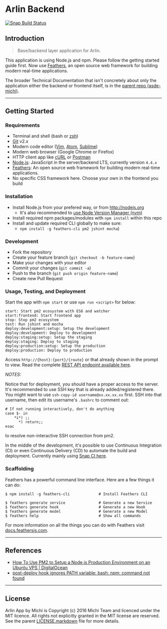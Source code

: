 Arlin Backend
=============

[![Snap Build Status](https://snap-ci.com/gunadarma-academy/asde-michi-backend/branch/master/build_image)](https://snap-ci.com/gunadarma-academy/asde-michi-backend/branch/master)

Introduction
------------

> Base/backend layer application for Arlin.

This application is using Node.js and npm. Please follow the getting started guide first. Now use [Feathers](http://feathersjs.com), an open source web framework for building modern real-time applications.

The broader Technical Documentation that isn't concretely about only the application either the backend or frontend itself, is in the [parent repo (asde-michi)](https://github.com/gunadarma-academy/asde-michi#technical-documentation).

*  *  *  *  *  *  *  *  *  *  *  *  *  *  *  *  *  *  *  *

Getting Started
---------------

### Requirements

+ Terminal and shell (bash or [zsh](http://www.zsh.org))
+ [Git](http://git-scm.com) v2.x
+ Modern code editor ([Vim](http://vim.org), [Atom](https://atom.io), [Sublime](https://sublimetext.com))
+ Modern web browser (Google Chrome or Firefox)
+ HTTP client app like [cURL](https://curl.haxx.se) or [Postman](https://getpostman.com)
+ [Node.js](http://nodejs.org): JavaScript in the server/backend LTS, currently version `4.4.x`
+ [Feathers](http://feathersjs.com): An open source web framework for building modern real-time applications.
+ No specific CSS framework here. Choose your own in the frontend you build

### Installation

+ Install Node.js from your prefered way, or from <http://nodejs.org>
  + It's also recommended to [use Node Version Manager (nvm)](https://github.com/creationix/nvm)
+ Install required npm packages/modules with `npm install` within this repo
+ Install and update required CLI globally to make sure:
  + `npm install -g feathers-cli pm2 jshint mocha`)

### Development

+ Fork the repository
+ Create your feature branch (`git checkout -b feature-name`)
+ Make your changes with your editor
+ Commit your changes (`git commit -a`)
+ Push to the branch (`git push origin feature-name`)
+ Create new Pull Request

### Usage, Testing, and Deployment

Start the app with `npm start` or use `npm run <script>` for below:

```
start: Start pm2 ecosystem with ES6 and watcher
start:frontend: Start frontend app
stop: Stop pm2 ecosystem
test: Run jshint and mocha
deploy:development:setup: Setup the development
deploy:development: Deploy to development
deploy:staging:setup: Setup the staging
deploy:staging: Deploy to staging
deploy:production:setup: Setup the production
deploy:production: Deploy to production
```

Access `http://{host}:{port}/{route}` or that already shown in the prompt to view. Read the complete [REST API endpoint available here](https://github.com/gunadarma-academy/asde-michi/blob/master/docs/API.markdown).

_NOTES:_

Notice that for deployment, you should have a proper access to the server. It's recommended to use SSH key that is already added/registered there. You might want to use `ssh-copy-id username@xx.xx.xx.xx` first. SSH into that username, then edit its username's `.bashrc` to comment out:
```
# If not running interactively, don't do anything
case $- in
    *i*) ;;
      *) return;;
esac
```
to resolve non-interactive SSH connection from pm2.

In the middle of the development, it's possible to use Continuous Integration (CI) or even Continuous Delivery (CD) to automate the build and deployment. Currently mainly using [Snap CI here](https://snap-ci.com/gunadarma-academy/asde-michi-backend).

### Scaffolding

Feathers has a powerful command line interface. Here are a few things it can do:

```
$ npm install -g feathers-cli             # Install Feathers CLI

$ feathers generate service               # Generate a new Service
$ feathers generate hook                  # Generate a new Hook
$ feathers generate model                 # Generate a new Model
$ feathers help                           # Show all commands
```

For more information on all the things you can do with Feathers visit [docs.feathersjs.com](http://docs.feathersjs.com).

*  *  *  *  *  *  *  *  *  *  *  *  *  *  *  *  *  *  *  *

References
----------

+ [How To Use PM2 to Setup a Node.js Production Environment on an Ubuntu VPS | DigitalOcean](https://www.digitalocean.com/community/tutorials/how-to-use-pm2-to-setup-a-node-js-production-environment-on-an-ubuntu-vps)
+ [post-deploy hook ignores PATH variable: bash: npm: command not found](https://github.com/Unitech/pm2-deploy/issues/41)

*  *  *  *  *  *  *  *  *  *  *  *  *  *  *  *  *  *  *  *

License
-------

Arlin App by Michi is Copyright (c) 2016 Michi Team and licenced under the MIT licence. All rights not explicitly granted in the MIT license are reserved. See the parent [LICENSE.markdown](https://github.com/gunadarma-academy/asde-michi/blob/master/LICENSE.markdown) file for more details.
